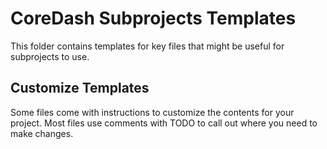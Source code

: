 # CoreDash Subprojects Templates

This folder contains templates for key files that might be useful for
subprojects to use.

## Customize Templates

Some files come with instructions to customize the contents for your project.
Most files use comments with TODO to call out where you need to make changes.
